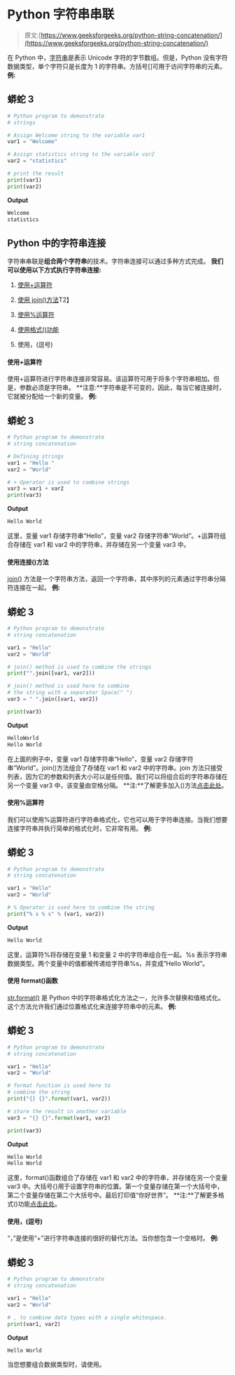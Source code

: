 # Python 字符串串联

> 原文:[https://www.geeksforgeeks.org/python-string-concatenation/](https://www.geeksforgeeks.org/python-string-concatenation/)

在 Python 中，[字符串](https://www.geeksforgeeks.org/python-strings/)是表示 Unicode 字符的字节数组。但是，Python 没有字符数据类型，单个字符只是长度为 1 的字符串。方括号[]可用于访问字符串的元素。
**例:**

## 蟒蛇 3

```py
# Python program to demonstrate
# strings

# Assign Welcome string to the variable var1
var1 = "Welcome"

# Assign statistics string to the variable var2
var2 = "statistics"

# print the result
print(var1)
print(var2)
```

**Output**

```py
Welcome
statistics
```

## Python 中的字符串连接

字符串串联是**组合两个字符串**的技术。字符串连接可以通过多种方式完成。
**我们可以使用以下方式执行字符串连接:**

1.  [使用+运算符](#+)

2.  [使用 join()方法](#join)T2】
3.  [使用%运算符](#%)

4.  [使用格式()功能](#format)

5.  使用，(逗号)

#### 使用+运算符

使用+运算符进行字符串连接非常容易。该运算符可用于将多个字符串相加。但是，参数必须是字符串。
**注意:**字符串是不可变的，因此，每当它被连接时，它就被分配给一个新的变量。
**例:**

## 蟒蛇 3

```py
# Python program to demonstrate
# string concatenation

# Defining strings
var1 = "Hello "
var2 = "World"

# + Operator is used to combine strings
var3 = var1 + var2
print(var3)
```

**Output**

```py
Hello World
```

这里，变量 var1 存储字符串“Hello”，变量 var2 存储字符串“World”。+运算符组合存储在 var1 和 var2 中的字符串，并存储在另一个变量 var3 中。

#### 使用连接()方法

[join()](https://www.geeksforgeeks.org/join-function-python/) 方法是一个字符串方法，返回一个字符串，其中序列的元素通过字符串分隔符连接在一起。
**例:**

## 蟒蛇 3

```py
# Python program to demonstrate
# string concatenation

var1 = "Hello"
var2 = "World"

# join() method is used to combine the strings
print("".join([var1, var2]))

# join() method is used here to combine
# the string with a separator Space(" ")
var3 = " ".join([var1, var2])

print(var3)
```

**Output**

```py
HelloWorld
Hello World
```

在上面的例子中，变量 var1 存储字符串“Hello”，变量 var2 存储字符串“World”。join()方法组合了存储在 var1 和 var2 中的字符串。join 方法只接受列表，因为它的参数和列表大小可以是任何值。我们可以将组合后的字符串存储在另一个变量 var3 中，该变量由空格分隔。
**注:**了解更多加入()方法[点击此处](https://www.geeksforgeeks.org/join-function-python/)。

#### 使用%运算符

我们可以使用%运算符进行字符串格式化，它也可以用于字符串连接。当我们想要连接字符串并执行简单的格式化时，它非常有用。
**例:**

## 蟒蛇 3

```py
# Python program to demonstrate
# string concatenation

var1 = "Hello"
var2 = "World"

# % Operator is used here to combine the string
print("% s % s" % (var1, var2))
```

**Output**

```py
Hello World
```

这里，运算符%将存储在变量 1 和变量 2 中的字符串组合在一起。%s 表示字符串数据类型。两个变量中的值都被传递给字符串%s，并变成“Hello World”。

#### 使用 format()函数

[str.format()](https://www.geeksforgeeks.org/python-format-function/) 是 Python 中的字符串格式化方法之一，允许多次替换和值格式化。这个方法允许我们通过位置格式化来连接字符串中的元素。
**例:**

## 蟒蛇 3

```py
# Python program to demonstrate
# string concatenation

var1 = "Hello"
var2 = "World"

# format function is used here to
# combine the string
print("{} {}".format(var1, var2))

# store the result in another variable
var3 = "{} {}".format(var1, var2)

print(var3)
```

**Output**

```py
Hello World
Hello World
```

这里，format()函数组合了存储在 var1 和 var2 中的字符串，并存储在另一个变量 var3 中。大括号{}用于设置字符串的位置。第一个变量存储在第一个大括号中，第二个变量存储在第二个大括号中。最后打印值“你好世界”。
**注:**了解更多格式()功能[点击此处](https://www.geeksforgeeks.org/python-format-function/)。

#### 使用，(逗号)

“，”是使用“+”进行字符串连接的很好的替代方法。当你想包含一个空格时。
**例:**

## 蟒蛇 3

```py
# Python program to demonstrate
# string concatenation

var1 = "Hello"
var2 = "World"

# , to combine data types with a single whitespace.
print(var1, var2)
```

**Output**

```py
Hello World
```

当您想要组合数据类型时，请使用。